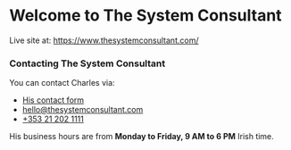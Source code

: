 # Welcome to The System Consultant

Live site at: <a href="https://www.thesystemconsultant.com/" target="_blank">https://www.thesystemconsultant.com/</a>

### Contacting The System Consultant

You can contact Charles via:

- <a href="https://www.thesystemconsultant.com/#contact" target="_blank">His contact form</a>
- <a href="mailto:hello@thesystemconsultant.com" target="_blank">hello@thesystemconsultant.com</a>
- <a href="tel:+353212021111" target="_blank">+353 21 202 1111</a>

His business hours are from **Monday to Friday, 9 AM to 6 PM** Irish time.
